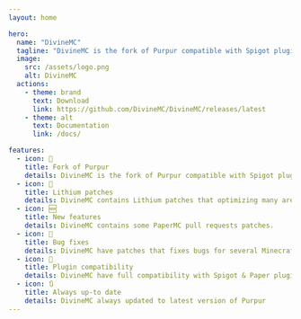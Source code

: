 ```yaml
---
layout: home

hero:
  name: "DivineMC"
  tagline: "DivineMC is the fork of Purpur compatible with Spigot plugins, offering the best performance for your server."
  image:
    src: /assets/logo.png
    alt: DivineMC
  actions:
    - theme: brand
      text: Download
      link: https://github.com/DivineMC/DivineMC/releases/latest
    - theme: alt
      text: Documentation
      link: /docs/

features:
  - icon: 🍴
    title: Fork of Purpur
    details: DivineMC is the fork of Purpur compatible with Spigot plugins, offering the best performance for your server.
  - icon: 📰
    title: Lithium patches
    details: DivineMC contains Lithium patches that optimizing many areas in game.
  - icon: 🆕
    title: New features
    details: DivineMC contains some PaperMC pull requests patches.
  - icon: 🐛
    title: Bug fixes
    details: DivineMC have patches that fixes bugs for several Minecraft issues.
  - icon: 🔌
    title: Plugin compatibility
    details: DivineMC have full compatibility with Spigot & Paper plugins.
  - icon: 🔃
    title: Always up-to date
    details: DivineMC always updated to latest version of Purpur
---
```


<style>
:root {
  --vp-home-hero-name-color: transparent;
  --vp-home-hero-name-background: -webkit-linear-gradient(120deg, #ffa38a 30%, #310085);

  --vp-home-hero-image-background-image: linear-gradient(-45deg, #ffa38a 50%, #310085 50%);
  --vp-home-hero-image-filter: blur(40px);
}

@media (min-width: 640px) {
  :root {
    --vp-home-hero-image-filter: blur(56px);
  }
}

@media (min-width: 960px) {
  :root {
    --vp-home-hero-image-filter: blur(72px);
  }
}
</style>